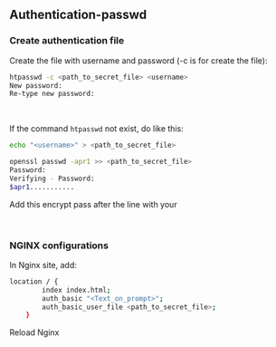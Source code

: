 ## Authentication-passwd


### Create authentication file

Create the file with username and password (-c is for create the file):
```bash
htpasswd -c <path_to_secret_file> <username>
New password:
Re-type new password:
```

<br>

If the command <code>htpasswd</code> not exist, do like this:
```bash
echo "<username>" > <path_to_secret_file>

openssl passwd -apr1 >> <path_to_secret_file>
Password:
Verifying - Password:
$apr1...........
```
Add this encrypt pass after the line with your <username>

<br>


### NGINX configurations

In Nginx site, add:
```bash
location / {
        index index.html;
        auth_basic "<Text_on_prompt>";
        auth_basic_user_file <path_to_secret_file>;
    }
```

Reload Nginx
